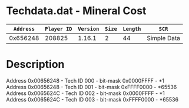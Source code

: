 # Techdata.dat - Mineral Cost

| `Address` | `Player ID` | `Version` | `Size` | `Length` | `SCR` |
| ---------- | ----------- | --------- | ------ | -------- | ---- |
| 0x656248 | 208825 | 1.16.1 | 2 | 44 | Simple Data |

# Description

Address 0x00656248 - Tech ID 000 - bit-mask 0x0000FFFF - *1<br>Address 0x00656248 - Tech ID 001 - bit-mask 0xFFFF0000 - *65536<br>Address 0x0065624C - Tech ID 002 - bit-mask 0x0000FFFF - *1<br>Address 0x0065624C - Tech ID 003 - bit-mask 0xFFFF0000 - *65536